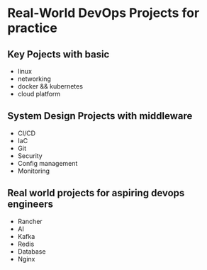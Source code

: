 # Real-World DevOps Projects for practice

## Key Pojects with basic
- linux
- networking
- docker && kubernetes
- cloud platform


## System Design Projects with middleware
- CI/CD
- IaC
- Git
- Security
- Config management
- Monitoring


## Real world projects for aspiring devops engineers
- Rancher
- AI
- Kafka
- Redis
- Database
- Nginx
